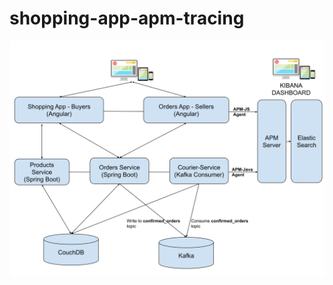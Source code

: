 # shopping-app-apm-tracing
![Components Architecture](./ShoppingAppMicroservices-APMTestDiagram.svg?raw=false "ShoppingAppMicroservices-APMTestDiagram")

